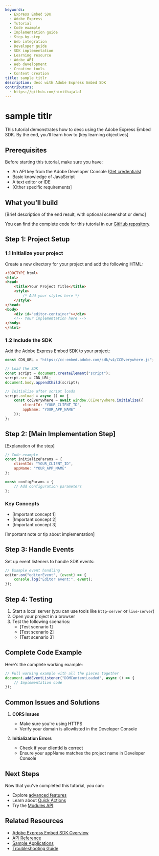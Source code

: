 ```yaml
---
keywords:
  - Express Embed SDK
  - Adobe Express
  - Tutorial
  - Code example
  - Implementation guide
  - Step-by-step
  - Web integration
  - Developer guide
  - SDK implementation
  - Learning resource
  - Adobe API
  - Web development
  - Creative tools
  - Content creation
title: sample titlr
description: desc with Adobe Express Embed SDK
contributors:
  - https://github.com/nimithajalal
---
```


# sample titlr

This tutorial demonstrates how to desc using the Adobe Express Embed SDK. By the end, you'll learn how to [key learning objectives].

## Prerequisites

Before starting this tutorial, make sure you have:

- An API key from the Adobe Developer Console ([Get credentials](/guides/quickstart/#step-1-get-an-api-key))
- Basic knowledge of JavaScript
- A text editor or IDE
- [Other specific requirements]

## What you'll build

[Brief description of the end result, with optional screenshot or demo]

<InlineAlert variant="info" slots="text1" />

You can find the complete code for this tutorial in our [GitHub repository](https://github.com/AdobeDocs/cc-everywhere/tree/main/samples/[tutorial-name]).

## Step 1: Project Setup

### 1.1 Initialize your project

Create a new directory for your project and add the following HTML:

```html
<!DOCTYPE html>
<html>
<head>
    <title>Your Project Title</title>
    <style>
        /* Add your styles here */
    </style>
</head>
<body>
    <div id="editor-container"></div>
    <!-- Your implementation here -->
</body>
</html>
```

### 1.2 Include the SDK

Add the Adobe Express Embed SDK to your project:

```js
const CDN_URL = "https://cc-embed.adobe.com/sdk/v4/CCEverywhere.js";

// Load the SDK
const script = document.createElement("script");
script.src = CDN_URL;
document.body.appendChild(script);

// Initialize after script loads
script.onload = async () => {
    const ccEverywhere = await window.CCEverywhere.initialize({
        clientId: "YOUR_CLIENT_ID",
        appName: "YOUR_APP_NAME"
    });
};
```

## Step 2: [Main Implementation Step]

[Explanation of the step]

```js
// Code example
const initializeParams = {
    clientId: "YOUR_CLIENT_ID",
    appName: "YOUR_APP_NAME"
};

const configParams = {
    // Add configuration parameters
};
```

### Key Concepts

- [Important concept 1]
- [Important concept 2]
- [Important concept 3]

<InlineAlert variant="info" slots="text1" />

[Important note or tip about implementation]

## Step 3: Handle Events

Set up event listeners to handle SDK events:

```js
// Example event handling
editor.on("editorEvent", (event) => {
    console.log("Editor event:", event);
});
```

## Step 4: Testing

1. Start a local server (you can use tools like `http-server` or `live-server`)
2. Open your project in a browser
3. Test the following scenarios:
   - [Test scenario 1]
   - [Test scenario 2]
   - [Test scenario 3]

## Complete Code Example

Here's the complete working example:

```js
// Full working example with all the pieces together
document.addEventListener("DOMContentLoaded", async () => {
    // Implementation code
});
```

## Common Issues and Solutions

1. **CORS Issues**
   - Make sure you're using HTTPS
   - Verify your domain is allowlisted in the Developer Console

2. **Initialization Errors**
   - Check if your clientId is correct
   - Ensure your appName matches the project name in Developer Console

## Next Steps

Now that you've completed this tutorial, you can:

- Explore [advanced features](/guides/full_editor/)
- Learn about [Quick Actions](/guides/quick_actions/)
- Try the [Modules API](/guides/modules/)

## Related Resources

- [Adobe Express Embed SDK Overview](/guides/)
- [API Reference](/reference/)
- [Sample Applications](https://github.com/AdobeDocs/cc-everywhere/tree/main/samples)
- [Troubleshooting Guide](/guides/troubleshooting/) 